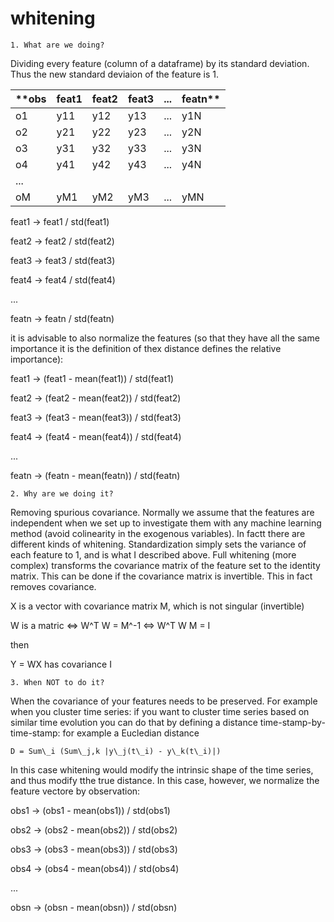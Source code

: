 # whitening

    1. What are we doing?

Dividing every feature (column  of a dataframe) by its standard deviation. Thus the new standard deviaion of the feature is 1.

|**obs|feat1|feat2|feat3| ... |featn**|
|-----|-----|-----|-----|-----|-----|
|o1 | y11 | y12 | y13 | ... | y1N |
|o2 | y21 | y22 | y23 | ... | y2N |
|o3 | y31 | y32 | y33 | ... | y3N |
|o4 | y41 | y42 | y43 | ... | y4N |
|...||||||
|oM | yM1 | yM2 | yM3 | ... | yMN |


feat1 -> feat1 / std(feat1)

feat2 -> feat2 / std(feat2)

feat3 -> feat3 / std(feat3)

feat4 -> feat4 / std(feat4)

...

featn -> featn / std(featn)



it is advisable to also normalize the features (so that they have all the same importance it is the definition of thex distance defines the relative importance):

feat1 -> (feat1 - mean(feat1)) / std(feat1)

feat2 -> (feat2 - mean(feat2)) / std(feat2)

feat3 -> (feat3 - mean(feat3)) / std(feat3)

feat4 -> (feat4 - mean(feat4)) / std(feat4)

...

featn -> (featn - mean(featn)) / std(featn)




    2. Why are we doing it?

Removing spurious covariance. Normally we assume that the features are independent when we set up to investigate them with any machine learning method (avoid colinearity in the exogenous variables). In factt there are different kinds of whitening. Standardization simply sets the variance of each feature to 1, and is what I described above. Full whitening (more complex) transforms the covariance matrix of the feature set to the identity matrix. This can be done if the covariance matrix is invertible. This in fact removes covariance. 

X is a vector with covariance matrix M, which is not singular (invertible)

W is a matric <=> W^T W = M^-1 <=> W^T W M = I

then 

Y = WX has covariance I



    3. When NOT to do it?

When the covariance of your features needs to be preserved. For example when you cluster time series: if you want to cluster time series based on similar time evolution you can do that by defining a distance time-stamp-by-time-stamp: for example a Eucledian distance 

    D = Sum\_i (Sum\_j,k |y\_j(t\_i) - y\_k(t\_i)|)

In this case whitening would modify the intrinsic shape of the time series, and thus modify tthe true distance. 
In this case, however, we normalize the feature vectore by observation:

obs1 -> (obs1 - mean(obs1)) / std(obs1)

obs2 -> (obs2 - mean(obs2)) / std(obs2)

obs3 -> (obs3 - mean(obs3)) / std(obs3)

obs4 -> (obs4 - mean(obs4)) / std(obs4)

...

obsn -> (obsn - mean(obsn)) / std(obsn)
